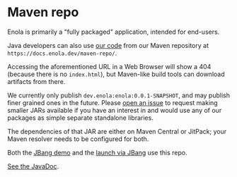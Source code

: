 <!--
    SPDX-License-Identifier: Apache-2.0

    Copyright 2024-2025 The Enola <https://enola.dev> Authors

    Licensed under the Apache License, Version 2.0 (the "License");
    you may not use this file except in compliance with the License.
    You may obtain a copy of the License at

        https://www.apache.org/licenses/LICENSE-2.0

    Unless required by applicable law or agreed to in writing, software
    distributed under the License is distributed on an "AS IS" BASIS,
    WITHOUT WARRANTIES OR CONDITIONS OF ANY KIND, either express or implied.
    See the License for the specific language governing permissions and
    limitations under the License.
-->

# Maven repo

Enola is primarily a "fully packaged" application, intended for end-users.

Java developers can also use [our code](common.md) from our Maven repository at `https://docs.enola.dev/maven-repo/`.

Accessing the aforementioned URL in a Web Browser will show a 404 (because there is no `index.html`), but Maven-like build tools can download artifacts from there.

We currently only publish `dev.enola:enola:0.0.1-SNAPSHOT`, and may publish finer grained ones in the future. Please [open an issue](https://github.com/enola-dev/enola/issues) to request making smaller JARs available if you have an interest in and would use any of our packages as simple separate standalone libraries.

The dependencies of that JAR are either on Maven Central or JitPack; your Maven resolver needs to be configured for both.

Both the [JBang demo](jbang.md) and the [launch via JBang](../use/index.md#jbang) use this repo.

[See the JavaDoc](javadoc/index.html).
